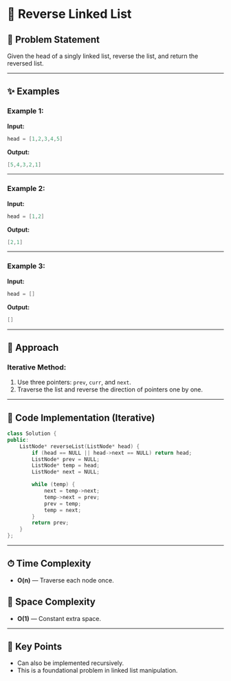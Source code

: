 # 🔁 Reverse Linked List

## 📝 Problem Statement

Given the head of a singly linked list, reverse the list, and return the reversed list.

---

## ✨ Examples

### Example 1:

**Input:**

```cpp
head = [1,2,3,4,5]
```

**Output:**

```cpp
[5,4,3,2,1]
```

---

### Example 2:

**Input:**

```cpp
head = [1,2]
```

**Output:**

```cpp
[2,1]
```

---

### Example 3:

**Input:**

```cpp
head = []
```

**Output:**

```cpp
[]
```

---

## 🚀 Approach

### Iterative Method:

1. Use three pointers: `prev`, `curr`, and `next`.
2. Traverse the list and reverse the direction of pointers one by one.

---

## 🔢 Code Implementation (Iterative)

```cpp
class Solution {
public:
    ListNode* reverseList(ListNode* head) {
        if (head == NULL || head->next == NULL) return head;
        ListNode* prev = NULL;
        ListNode* temp = head;
        ListNode* next = NULL;

        while (temp) {
            next = temp->next;
            temp->next = prev;
            prev = temp;
            temp = next;
        }
        return prev;
    }
};
```

---

## ⏱ Time Complexity

* **O(n)** — Traverse each node once.

## 💾 Space Complexity

* **O(1)** — Constant extra space.

---

## 🌟 Key Points

* Can also be implemented recursively.
* This is a foundational problem in linked list manipulation.
